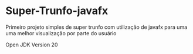# Super-Trunfo-javafx
Primeiro projeto simples de super trunfo com utilização de javafx para uma uma melhor visualização por parte do usuário

Open JDK Version 20
